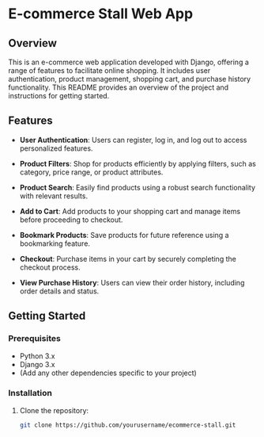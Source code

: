# E-commerce Stall Web App

## Overview

This is an e-commerce web application developed with Django, offering a range of features to facilitate online shopping. It includes user authentication, product management, shopping cart, and purchase history functionality. This README provides an overview of the project and instructions for getting started.

## Features

- **User Authentication**: Users can register, log in, and log out to access personalized features.

- **Product Filters**: Shop for products efficiently by applying filters, such as category, price range, or product attributes.

- **Product Search**: Easily find products using a robust search functionality with relevant results.

- **Add to Cart**: Add products to your shopping cart and manage items before proceeding to checkout.

- **Bookmark Products**: Save products for future reference using a bookmarking feature.

- **Checkout**: Purchase items in your cart by securely completing the checkout process.

- **View Purchase History**: Users can view their order history, including order details and status.

## Getting Started

### Prerequisites

- Python 3.x
- Django 3.x
- (Add any other dependencies specific to your project)

### Installation

1. Clone the repository:

   ```bash
   git clone https://github.com/yourusername/ecommerce-stall.git
